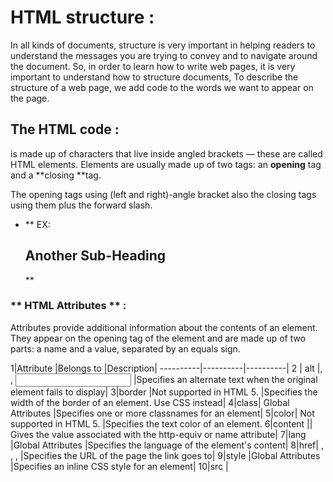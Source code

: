 # HTML structure :


In all kinds of documents, structure is very important in helping 
readers to understand the messages you are trying to convey 
and to navigate around the document. So, in order to learn how 
to write web pages, it is very important to understand how to 
structure documents, 
To 
describe the structure of a web page, we add code to the words we want 
to appear on the page.

## The HTML code : 



 is made up of characters that live inside angled 
brackets — these are called HTML elements. Elements are usually 
made up of two tags: an **opening** tag and a **closing **tag. 

The opening tags using (left and right)-angle bracket also the closing tags using them plus the forward slash.

*  ** EX: <h2>Another Sub-Heading</h2>**

### ** HTML Attributes ** : 

Attributes provide additional information 
about the contents of an element. They appear 
on the opening tag of the element and are 
made up of two parts: a name and a value, 
separated by an equals sign.



1|Attribute	|Belongs to	|Description|
----------|----------|----------|
2  |  alt      	|<area>, <img>, <input>	|Specifies an alternate text when the original element fails to display|
3|border	|Not supported in HTML 5.	|Specifies the width of the border of an element. Use CSS instead|
4|class|	Global Attributes	|Specifies one or more classnames for an element|
5|color|	Not supported in HTML 5.	|Specifies the text color of an element. 
6|content	|<meta>|	Gives the value associated with the http-equiv or name attribute|
7|lang	|Global Attributes	|Specifies the language of the element's content|
8|href|	<a>, <area>, <base>, <link>	|Specifies the URL of the page the link goes to|
9|style	|Global Attributes	|Specifies an inline CSS style for an element|
10|src	|<audio>, <embed>, <iframe>, <img>, <input>, <script>, <source>, <track>, <video>	|Specifies the URL of the media file|





* **EX: <p lang="en-us">Paragraph in English</p> ** 

+ The attribute name  (It should be 
written in lowercase) ,AND The value  It 
should be placed in double 
quotes.

## Body & Head  :

* **<head>:**This contains information 
about the page. Anything written between the 
**<title>** tags will appear in the 
title bar (or tabs) at the top of 
the browser window, highlighted 
in orange here.

* ** <body>:** 
Everything inside this element is 
shown inside the main browser 
window.




 ** HTML Structure Example: ** 


 [] <!DOCTYPE html>

[] <html>

[] <body>

[ ]<h1>My First Heading</h1>
[ ]<p>My first paragraph.</p>

[ ]</body>

 [] </html> 

 

